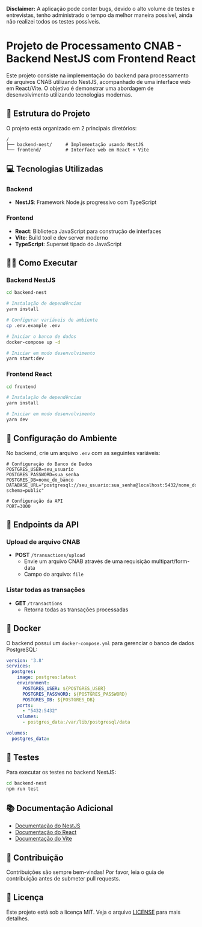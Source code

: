 **Disclaimer:** A aplicação pode conter bugs, devido o alto volume de testes e entrevistas, tenho administrado o tempo da melhor maneira possível, ainda não realizei todos os testes possíveis.

# Projeto de Processamento CNAB - Backend NestJS com Frontend React

Este projeto consiste na implementação do backend para processamento de arquivos CNAB utilizando NestJS, acompanhado de uma interface web em React/Vite. O objetivo é demonstrar uma abordagem de desenvolvimento utilizando tecnologias modernas.

## 🚀 Estrutura do Projeto

O projeto está organizado em 2 principais diretórios:

```
/
├── backend-nest/     # Implementação usando NestJS
└── frontend/         # Interface web em React + Vite
```

## 💻 Tecnologias Utilizadas

### Backend
- **NestJS**: Framework Node.js progressivo com TypeScript

### Frontend
- **React**: Biblioteca JavaScript para construção de interfaces
- **Vite**: Build tool e dev server moderno
- **TypeScript**: Superset tipado do JavaScript

## 🏃‍♂️ Como Executar

### Backend NestJS

```bash
cd backend-nest

# Instalação de dependências
yarn install

# Configurar variáveis de ambiente
cp .env.example .env

# Iniciar o banco de dados
docker-compose up -d

# Iniciar em modo desenvolvimento
yarn start:dev
```

### Frontend React

```bash
cd frontend

# Instalação de dependências
yarn install

# Iniciar em modo desenvolvimento
yarn dev
```

## 🔧 Configuração do Ambiente

No backend, crie um arquivo `.env` com as seguintes variáveis:

```env
# Configuração do Banco de Dados
POSTGRES_USER=seu_usuario
POSTGRES_PASSWORD=sua_senha
POSTGRES_DB=nome_do_banco
DATABASE_URL="postgresql://seu_usuario:sua_senha@localhost:5432/nome_do_banco?schema=public"

# Configuração da API
PORT=3000
```

## 📝 Endpoints da API

### Upload de arquivo CNAB
- **POST** `/transactions/upload`
  - Envie um arquivo CNAB através de uma requisição multipart/form-data
  - Campo do arquivo: `file`

### Listar todas as transações
- **GET** `/transactions`
  - Retorna todas as transações processadas

## 🐳 Docker

O backend possui um `docker-compose.yml` para gerenciar o banco de dados PostgreSQL:

```yaml
version: '3.8'
services:
  postgres:
    image: postgres:latest
    environment:
      POSTGRES_USER: ${POSTGRES_USER}
      POSTGRES_PASSWORD: ${POSTGRES_PASSWORD}
      POSTGRES_DB: ${POSTGRES_DB}
    ports:
      - "5432:5432"
    volumes:
      - postgres_data:/var/lib/postgresql/data

volumes:
  postgres_data:
```

## 🧪 Testes

Para executar os testes no backend NestJS:

```bash
cd backend-nest
npm run test
```

## 📚 Documentação Adicional

- [Documentação do NestJS](https://docs.nestjs.com/)
- [Documentação do React](https://react.dev/)
- [Documentação do Vite](https://vitejs.dev/)

## 🤝 Contribuição

Contribuições são sempre bem-vindas! Por favor, leia o guia de contribuição antes de submeter pull requests.

## 📄 Licença

Este projeto está sob a licença MIT. Veja o arquivo [LICENSE](LICENSE) para mais detalhes.

